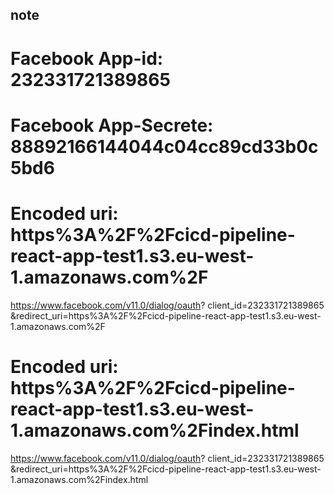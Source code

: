 ## note

# Facebook App-id: 232331721389865
# Facebook App-Secrete: 88892166144044c04cc89cd33b0c5bd6

# Encoded uri: https%3A%2F%2Fcicd-pipeline-react-app-test1.s3.eu-west-1.amazonaws.com%2F

https://www.facebook.com/v11.0/dialog/oauth?
  client_id=232331721389865
  &redirect_uri=https%3A%2F%2Fcicd-pipeline-react-app-test1.s3.eu-west-1.amazonaws.com%2F


# Encoded uri: https%3A%2F%2Fcicd-pipeline-react-app-test1.s3.eu-west-1.amazonaws.com%2Findex.html

https://www.facebook.com/v11.0/dialog/oauth?
  client_id=232331721389865
  &redirect_uri=https%3A%2F%2Fcicd-pipeline-react-app-test1.s3.eu-west-1.amazonaws.com%2Findex.html